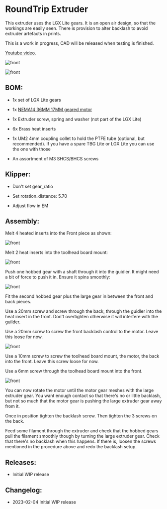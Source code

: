 # RoundTrip Extruder

This extruder uses the LGX Lite gears. It is an open air design, so that the workings are easily seen. There is provision to alter backlash to avoid extruder artefacts in prints.

This is a work in progress, CAD will be released when testing is finished.

[Youtube video](https://youtube.com/shorts/o_dMHLuLg6s).

![front](images/front.png)

![front](images/back.png)

## BOM:

- 1x set of LGX Lite gears

- 1x [NEMA14 36MM 17MM geared motor](https://www.aliexpress.com/item/1005003056906725.html)

- 1x Extruder screw, spring and washer (not part of the LGX Lite)

- 6x Brass heat inserts

- 1x UM2 4mm coupling collet to hold the PTFE tube (optional, but recommended). If you have a spare TBG Lite or LGX Lite you can use the one with those

- An assortment of M3 SHCS/BHCS screws 

## Klipper:

- Don't set gear_ratio

- Set rotation_distance: 5.70

- Adjust flow in EM

## Assembly:

Melt 4 heated inserts into the Front piece as shown:

![front](images/frontfittings.png)

Melt 2 heat inserts into the toolhead board mount:

![front](images/mountfittings.png)

Push one hobbed gear with a shaft through it into the guidler. It might need a bit of force to push it in. Ensure it spins smoothly:

![front](images/guidlerfittings.png)

Fit the second hobbed gear plus the large gear in between the front and back pieces.

Use a 20mm screw and screw through the back, through the guidler into the heat insert in the front. Don't overtighten otherwise it will interfere with the guilder.

Use a 20mm screw to screw the front backlash control to the motor. Leave this loose for now.

![front](images/front.png)

Use a 10mm screw to screw the toolhead board mount, the motor, the back into the front. Leave this screw loose for now.

Use a 6mm screw through the toolhead board mount into the front.

![front](images/back.png)

You can now rotate the motor until the motor gear meshes with the  large extruder gear. You want enough contact so that there's no or little backlash, but not so much that the motor gear is pushing the large extruder gear away from it.

Once in position tighten the backlash screw. Then tighten the 3 screws on the back.

Feed some filament through the extruder and check that the hobbed gears pull the filament smoothly though by turning the large extruder gear. Check that there's no backlash when this happens. If there is, loosen the screws mentioned in the procedure above and redo the backlash setup.

## Releases:

- Initial WIP release

## Changelog:

- 2023-02-04 Initial WIP release
